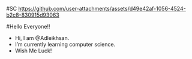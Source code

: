 #SC
https://github.com/user-attachments/assets/d49e42af-1056-4524-b2c8-830915d93063




#Hello Everyone!!
- Hi, I am @Adleikhsan. 
- I’m currently learning computer science. 
- Wish Me Luck!
